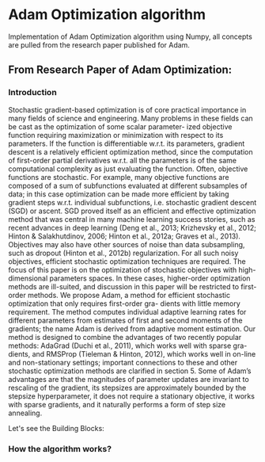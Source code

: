 # Adam Optimization algorithm
Implementation of Adam Optimization algorithm using Numpy, all concepts are pulled from the research paper published for Adam.

## From Research Paper of Adam Optimization:

### Introduction

Stochastic gradient-based optimization is of core practical importance in many fields of science and engineering. Many problems in these fields can be cast as the optimization of some scalar parameter- ized objective function requiring maximization or minimization with respect to its parameters. If the function is differentiable w.r.t. its parameters, gradient descent is a relatively efficient optimization method, since the computation of first-order partial derivatives w.r.t. all the parameters is of the same computational complexity as just evaluating the function. Often, objective functions are stochastic. For example, many objective functions are composed of a sum of subfunctions evaluated at different subsamples of data; in this case optimization can be made more efficient by taking gradient steps w.r.t. individual subfunctions, i.e. stochastic gradient descent (SGD) or ascent. SGD proved itself as an efficient and effective optimization method that was central in many machine learning success stories, such as recent advances in deep learning (Deng et al., 2013; Krizhevsky et al., 2012; Hinton & Salakhutdinov, 2006; Hinton et al., 2012a; Graves et al., 2013). Objectives may also have other sources of noise than data subsampling, such as dropout (Hinton et al., 2012b) regularization. For all such noisy objectives, efficient stochastic optimization techniques are required. The focus of this paper is on the optimization of stochastic objectives with high-dimensional parameters spaces. In these cases, higher-order optimization methods are ill-suited, and discussion in this paper will be restricted to first-order methods.
We propose Adam, a method for efficient stochastic optimization that only requires first-order gra- dients with little memory requirement. The method computes individual adaptive learning rates for different parameters from estimates of first and second moments of the gradients; the name Adam is derived from adaptive moment estimation. Our method is designed to combine the advantages of two recently popular methods: AdaGrad (Duchi et al., 2011), which works well with sparse gra- dients, and RMSProp (Tieleman & Hinton, 2012), which works well in on-line and non-stationary settings; important connections to these and other stochastic optimization methods are clarified in section 5. Some of Adam’s advantages are that the magnitudes of parameter updates are invariant to rescaling of the gradient, its stepsizes are approximately bounded by the stepsize hyperparameter, it does not require a stationary objective, it works with sparse gradients, and it naturally performs a form of step size annealing.

Let's see the Building Blocks:
### How the algorithm works?
